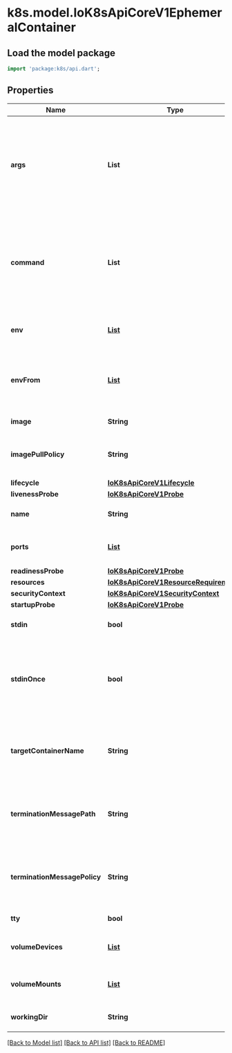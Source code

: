 # k8s.model.IoK8sApiCoreV1EphemeralContainer

## Load the model package
```dart
import 'package:k8s/api.dart';
```

## Properties
Name | Type | Description | Notes
------------ | ------------- | ------------- | -------------
**args** | **List<String>** | Arguments to the entrypoint. The image's CMD is used if this is not provided. Variable references $(VAR_NAME) are expanded using the container's environment. If a variable cannot be resolved, the reference in the input string will be unchanged. Double $$ are reduced to a single $, which allows for escaping the $(VAR_NAME) syntax: i.e. \"$$(VAR_NAME)\" will produce the string literal \"$(VAR_NAME)\". Escaped references will never be expanded, regardless of whether the variable exists or not. Cannot be updated. More info: https://kubernetes.io/docs/tasks/inject-data-application/define-command-argument-container/#running-a-command-in-a-shell | [optional] [default to const []]
**command** | **List<String>** | Entrypoint array. Not executed within a shell. The image's ENTRYPOINT is used if this is not provided. Variable references $(VAR_NAME) are expanded using the container's environment. If a variable cannot be resolved, the reference in the input string will be unchanged. Double $$ are reduced to a single $, which allows for escaping the $(VAR_NAME) syntax: i.e. \"$$(VAR_NAME)\" will produce the string literal \"$(VAR_NAME)\". Escaped references will never be expanded, regardless of whether the variable exists or not. Cannot be updated. More info: https://kubernetes.io/docs/tasks/inject-data-application/define-command-argument-container/#running-a-command-in-a-shell | [optional] [default to const []]
**env** | [**List<IoK8sApiCoreV1EnvVar>**](IoK8sApiCoreV1EnvVar.md) | List of environment variables to set in the container. Cannot be updated. | [optional] [default to const []]
**envFrom** | [**List<IoK8sApiCoreV1EnvFromSource>**](IoK8sApiCoreV1EnvFromSource.md) | List of sources to populate environment variables in the container. The keys defined within a source must be a C_IDENTIFIER. All invalid keys will be reported as an event when the container is starting. When a key exists in multiple sources, the value associated with the last source will take precedence. Values defined by an Env with a duplicate key will take precedence. Cannot be updated. | [optional] [default to const []]
**image** | **String** | Container image name. More info: https://kubernetes.io/docs/concepts/containers/images | [optional] 
**imagePullPolicy** | **String** | Image pull policy. One of Always, Never, IfNotPresent. Defaults to Always if :latest tag is specified, or IfNotPresent otherwise. Cannot be updated. More info: https://kubernetes.io/docs/concepts/containers/images#updating-images   | [optional] 
**lifecycle** | [**IoK8sApiCoreV1Lifecycle**](IoK8sApiCoreV1Lifecycle.md) |  | [optional] 
**livenessProbe** | [**IoK8sApiCoreV1Probe**](IoK8sApiCoreV1Probe.md) |  | [optional] 
**name** | **String** | Name of the ephemeral container specified as a DNS_LABEL. This name must be unique among all containers, init containers and ephemeral containers. | 
**ports** | [**List<IoK8sApiCoreV1ContainerPort>**](IoK8sApiCoreV1ContainerPort.md) | Ports are not allowed for ephemeral containers. | [optional] [default to const []]
**readinessProbe** | [**IoK8sApiCoreV1Probe**](IoK8sApiCoreV1Probe.md) |  | [optional] 
**resources** | [**IoK8sApiCoreV1ResourceRequirements**](IoK8sApiCoreV1ResourceRequirements.md) |  | [optional] 
**securityContext** | [**IoK8sApiCoreV1SecurityContext**](IoK8sApiCoreV1SecurityContext.md) |  | [optional] 
**startupProbe** | [**IoK8sApiCoreV1Probe**](IoK8sApiCoreV1Probe.md) |  | [optional] 
**stdin** | **bool** | Whether this container should allocate a buffer for stdin in the container runtime. If this is not set, reads from stdin in the container will always result in EOF. Default is false. | [optional] 
**stdinOnce** | **bool** | Whether the container runtime should close the stdin channel after it has been opened by a single attach. When stdin is true the stdin stream will remain open across multiple attach sessions. If stdinOnce is set to true, stdin is opened on container start, is empty until the first client attaches to stdin, and then remains open and accepts data until the client disconnects, at which time stdin is closed and remains closed until the container is restarted. If this flag is false, a container processes that reads from stdin will never receive an EOF. Default is false | [optional] 
**targetContainerName** | **String** | If set, the name of the container from PodSpec that this ephemeral container targets. The ephemeral container will be run in the namespaces (IPC, PID, etc) of this container. If not set then the ephemeral container uses the namespaces configured in the Pod spec.  The container runtime must implement support for this feature. If the runtime does not support namespace targeting then the result of setting this field is undefined. | [optional] 
**terminationMessagePath** | **String** | Optional: Path at which the file to which the container's termination message will be written is mounted into the container's filesystem. Message written is intended to be brief final status, such as an assertion failure message. Will be truncated by the node if greater than 4096 bytes. The total message length across all containers will be limited to 12kb. Defaults to /dev/termination-log. Cannot be updated. | [optional] 
**terminationMessagePolicy** | **String** | Indicate how the termination message should be populated. File will use the contents of terminationMessagePath to populate the container status message on both success and failure. FallbackToLogsOnError will use the last chunk of container log output if the termination message file is empty and the container exited with an error. The log output is limited to 2048 bytes or 80 lines, whichever is smaller. Defaults to File. Cannot be updated.   | [optional] 
**tty** | **bool** | Whether this container should allocate a TTY for itself, also requires 'stdin' to be true. Default is false. | [optional] 
**volumeDevices** | [**List<IoK8sApiCoreV1VolumeDevice>**](IoK8sApiCoreV1VolumeDevice.md) | volumeDevices is the list of block devices to be used by the container. | [optional] [default to const []]
**volumeMounts** | [**List<IoK8sApiCoreV1VolumeMount>**](IoK8sApiCoreV1VolumeMount.md) | Pod volumes to mount into the container's filesystem. Subpath mounts are not allowed for ephemeral containers. Cannot be updated. | [optional] [default to const []]
**workingDir** | **String** | Container's working directory. If not specified, the container runtime's default will be used, which might be configured in the container image. Cannot be updated. | [optional] 

[[Back to Model list]](../README.md#documentation-for-models) [[Back to API list]](../README.md#documentation-for-api-endpoints) [[Back to README]](../README.md)


